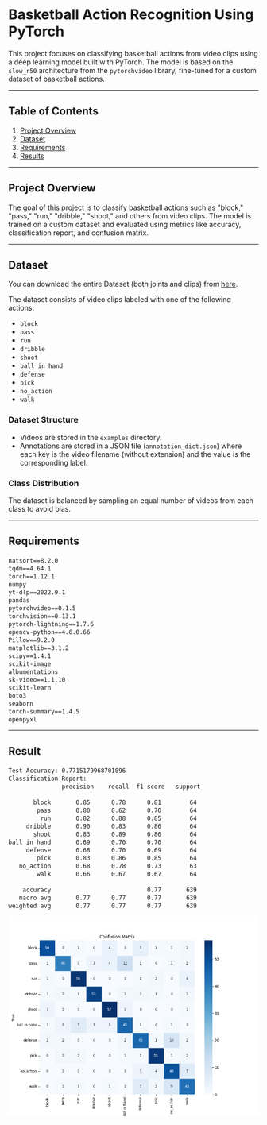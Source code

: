  
# Basketball Action Recognition Using PyTorch

This project focuses on classifying basketball actions from video clips using a deep learning model built with PyTorch. The model is based on the `slow_r50` architecture from the `pytorchvideo` library, fine-tuned for a custom dataset of basketball actions.

---

## Table of Contents
1. [Project Overview](#project-overview)
2. [Dataset](#dataset)
3. [Requirements](#requirements)
8. [Results](#results)

---

## Project Overview
The goal of this project is to classify basketball actions such as "block," "pass," "run," "dribble," "shoot," and others from video clips. The model is trained on a custom dataset and evaluated using metrics like accuracy, classification report, and confusion matrix.

---

## Dataset
You can download the entire Dataset (both joints and clips) from [here](https://drive.google.com/open?id=1hLpbLmLFK2-GIvsmpJelGlEx94yQM2Ts).

The dataset consists of video clips labeled with one of the following actions:
- `block`
- `pass`
- `run`
- `dribble`
- `shoot`
- `ball in hand`
- `defense`
- `pick`
- `no_action`
- `walk`

### Dataset Structure
- Videos are stored in the `examples` directory.
- Annotations are stored in a JSON file (`annotation_dict.json`) where each key is the video filename (without extension) and the value is the corresponding label.

### Class Distribution
The dataset is balanced by sampling an equal number of videos from each class to avoid bias.

---
## Requirements
```
natsort==8.2.0
tqdm==4.64.1
torch==1.12.1
numpy
yt-dlp==2022.9.1
pandas
pytorchvideo==0.1.5
torchvision==0.13.1
pytorch-lightning==1.7.6
opencv-python==4.6.0.66
Pillow==9.2.0
matplotlib==3.1.2
scipy==1.4.1
scikit-image
albumentations
sk-video==1.1.10
scikit-learn
boto3
seaborn
torch-summary==1.4.5
openpyxl
```
---
## Result
```
Test Accuracy: 0.7715179968701096                                                                                                                                             
Classification Report:                                                                                                                                                        
               precision    recall  f1-score   support

       block       0.85      0.78      0.81        64
        pass       0.80      0.62      0.70        64
         run       0.82      0.88      0.85        64
     dribble       0.90      0.83      0.86        64
       shoot       0.83      0.89      0.86        64
ball in hand       0.69      0.70      0.70        64
     defense       0.68      0.70      0.69        64
        pick       0.83      0.86      0.85        64
   no_action       0.68      0.78      0.73        63
        walk       0.66      0.67      0.67        64

    accuracy                           0.77       639
   macro avg       0.77      0.77      0.77       639
weighted avg       0.77      0.77      0.77       639
```
![Confusion Matrix](./confusion_matrix.png "Confusion Matrix")

